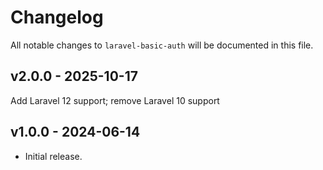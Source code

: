 # Changelog

All notable changes to `laravel-basic-auth` will be documented in this file.

## v2.0.0 - 2025-10-17

Add Laravel 12 support; remove Laravel 10 support

## v1.0.0 - 2024-06-14

* Initial release.
